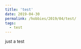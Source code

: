 ```yaml
---
title: 'test'
date: 2019-04-30
permalink: /hobbies/2019/04/test/
tags:
  - test
---
```


just a test
